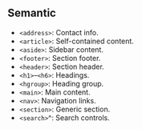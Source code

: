 ## Semantic
- `<address>`: Contact info.
- `<article>`: Self-contained content.
- `<aside>`: Sidebar content.
- `<footer>`: Section footer.
- `<header>`: Section header.
- `<h1>`–`<h6>`: Headings.
- `<hgroup>`: Heading group.
- `<main>`: Main content.
- `<nav>`: Navigation links.
- `<section>`: Generic section.
- `<search>`^: Search controls.